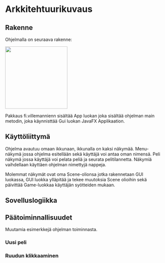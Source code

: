 # Arkkitehtuurikuvaus

## Rakenne

Ohjelmalla on seuraava rakenne:

<img src="https://github.com/Viltska/ot-minesweeper/blob/master/dokumentit/kaaviot/rakenne.jpg" width="200">

Pakkaus fi.villemannienn sisältää App luokan joka sisältää ohjelman main metodin, joka käynnisttää Gui luokan JavaFX Applikaation.

## Käyttöliittymä

Ohjelma avautuu omaan ikkunaan, ikkunalla on kaksi näkymää. Menu-näkymä jossa ohjelma esitellään sekä käyttäjä voi antaa oman nimensä.
Peli näkymä jossa käyttäjä voi pelata peliä ja seurata pelitilannetta. Näkymiä vaihdellaan käyttäen ohjelman nimettyjä nappeja.

Molemmat näkymät ovat oma Scene-olionsa jotka rakennetaan GUI luokassa, GUI luokka ylläpitää ja tekee muutoksia Scene olioihin sekä päivittää Game-luokkaa käyttäjän syötteiden mukaan.

## Sovelluslogiikka

## Päätoiminnallisuudet

Muutamia esimerkkejä ohjelman toiminnasta.

### Uusi peli

### Ruudun klikkaaminen
  
